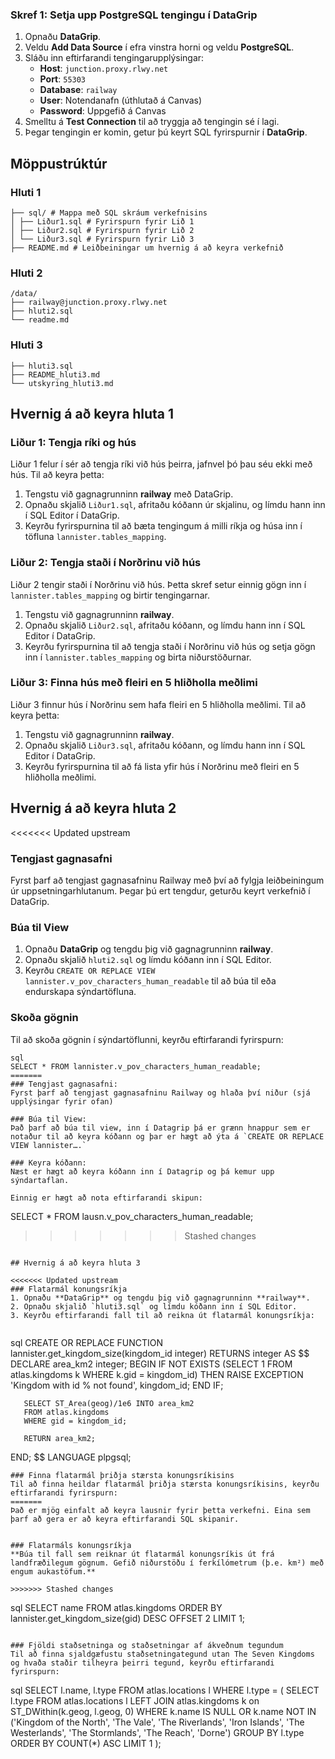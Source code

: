 ### Skref 1: Setja upp PostgreSQL tengingu í DataGrip
1. Opnaðu **DataGrip**.
2. Veldu **Add Data Source** í efra vinstra horni og veldu **PostgreSQL**.
3. Sláðu inn eftirfarandi tengingarupplýsingar:
   - **Host**: `junction.proxy.rlwy.net`
   - **Port**: `55303`
   - **Database**: `railway`
   - **User**: Notendanafn (úthlutað á Canvas)
   - **Password**: Uppgefið á Canvas
4. Smelltu á **Test Connection** til að tryggja að tengingin sé í lagi.
5. Þegar tengingin er komin, getur þú keyrt SQL fyrirspurnir í **DataGrip**.

## Möppustrúktúr

### Hluti 1

```
├── sql/ # Mappa með SQL skráum verkefnisins 
│ ├── Liður1.sql # Fyrirspurn fyrir Lið 1 
│ ├── Liður2.sql # Fyrirspurn fyrir Lið 2 
│ └── Liður3.sql # Fyrirspurn fyrir Lið 3 
├── README.md # Leiðbeiningar um hvernig á að keyra verkefnið
```

### Hluti 2

```
/data/ 
├── railway@junction.proxy.rlwy.net 
├── hluti2.sql 
└── readme.md
```

### Hluti 3

```
├── hluti3.sql 
├── README_hluti3.md 
└── utskyring_hluti3.md
```
## Hvernig á að keyra hluta 1

### Liður 1: Tengja ríki og hús
Liður 1 felur í sér að tengja ríki við hús þeirra, jafnvel þó þau séu ekki með hús. Til að keyra þetta:
1. Tengstu við gagnagrunninn **railway** með DataGrip.
2. Opnaðu skjalið `Liður1.sql`, afritaðu kóðann úr skjalinu, og límdu hann inn í SQL Editor í DataGrip.
3. Keyrðu fyrirspurnina til að bæta tengingum á milli ríkja og húsa inn í töfluna `lannister.tables_mapping`.

### Liður 2: Tengja staði í Norðrinu við hús
Liður 2 tengir staði í Norðrinu við hús. Þetta skref setur einnig gögn inn í `lannister.tables_mapping` og birtir tengingarnar.
1. Tengstu við gagnagrunninn **railway**.
2. Opnaðu skjalið `Liður2.sql`, afritaðu kóðann, og límdu hann inn í SQL Editor í DataGrip.
3. Keyrðu fyrirspurnina til að tengja staði í Norðrinu við hús og setja gögn inn í `lannister.tables_mapping` og birta niðurstöðurnar.

### Liður 3: Finna hús með fleiri en 5 hliðholla meðlimi
Liður 3 finnur hús í Norðrinu sem hafa fleiri en 5 hliðholla meðlimi. Til að keyra þetta:
1. Tengstu við gagnagrunninn **railway**.
2. Opnaðu skjalið `Liður3.sql`, afritaðu kóðann, og límdu hann inn í SQL Editor í DataGrip.
3. Keyrðu fyrirspurnina til að fá lista yfir hús í Norðrinu með fleiri en 5 hliðholla meðlimi.


## Hvernig á að keyra hluta 2

<<<<<<< Updated upstream
### Tengjast gagnasafni
Fyrst þarf að tengjast gagnasafninu Railway með því að fylgja leiðbeiningum úr uppsetningarhlutanum. Þegar þú ert tengdur, geturðu keyrt verkefnið í DataGrip.

### Búa til View
1. Opnaðu **DataGrip** og tengdu þig við gagnagrunninn **railway**.
2. Opnaðu skjalið `hluti2.sql` og límdu kóðann inn í SQL Editor.
3. Keyrðu `CREATE OR REPLACE VIEW lannister.v_pov_characters_human_readable` til að búa til eða endurskapa sýndartöfluna.

### Skoða gögnin
Til að skoða gögnin í sýndartöflunni, keyrðu eftirfarandi fyrirspurn:

```
sql
SELECT * FROM lannister.v_pov_characters_human_readable;
=======
### Tengjast gagnasafni:
Fyrst þarf að tengjast gagnasafninu Railway og hlaða því niður (sjá upplýsingar fyrir ofan)

### Búa til View:
Það þarf að búa til view, inn í Datagrip þá er grænn hnappur sem er notaður til að keyra kóðann og þar er hægt að ýta á `CREATE OR REPLACE VIEW lannister….`

### Keyra kóðann: 
Næst er hægt að keyra kóðann inn í Datagrip og þá kemur upp sýndartaflan. 

Einnig er hægt að nota eftirfarandi skipun: 
```
SELECT * FROM lausn.v_pov_characters_human_readable;
>>>>>>> Stashed changes
```

## Hvernig á að keyra hluta 3

<<<<<<< Updated upstream
### Flatarmál konungsríkja
1. Opnaðu **DataGrip** og tengdu þig við gagnagrunninn **railway**.
2. Opnaðu skjalið `hluti3.sql` og límdu kóðann inn í SQL Editor.
3. Keyrðu eftirfarandi fall til að reikna út flatarmál konungsríkja:
   
   ```
   sql
   CREATE OR REPLACE FUNCTION lannister.get_kingdom_size(kingdom_id integer)
   RETURNS integer AS $$
   DECLARE
       area_km2 integer;
   BEGIN
       IF NOT EXISTS (SELECT 1 FROM atlas.kingdoms k WHERE k.gid = kingdom_id) THEN
           RAISE EXCEPTION 'Kingdom with id % not found', kingdom_id;
       END IF;
   
       SELECT ST_Area(geog)/1e6 INTO area_km2
       FROM atlas.kingdoms
       WHERE gid = kingdom_id;
   
       RETURN area_km2;
   END;
   $$ LANGUAGE plpgsql;
   ```
### Finna flatarmál þriðja stærsta konungsríkisins
Til að finna heildar flatarmál þriðja stærsta konungsríkisins, keyrðu eftirfarandi fyrirspurn:
=======
Það er mjög einfalt að keyra lausnir fyrir þetta verkefni. Eina sem þarf að gera er að keyra eftirfarandi SQL skipanir.


### Flatarmáls konungsríkja
**Búa til fall sem reiknar út flatarmál konungsríkis út frá landfræðilegum gögnum. Gefið niðurstöðu í ferkílómetrum (þ.e. km²) með engum aukastöfum.**

>>>>>>> Stashed changes

```
sql
SELECT name
FROM atlas.kingdoms
ORDER BY lannister.get_kingdom_size(gid) DESC
OFFSET 2
LIMIT 1;
```

### Fjöldi staðsetninga og staðsetningar af ákveðnum tegundum
Til að finna sjaldgæfustu staðsetningategund utan The Seven Kingdoms og hvaða staðir tilheyra þeirri tegund, keyrðu eftirfarandi fyrirspurn:

```
sql
SELECT
    l.name,
    l.type
FROM atlas.locations l
WHERE l.type = (
    SELECT
        l.type
    FROM atlas.locations l
    LEFT JOIN atlas.kingdoms k on ST_DWithin(k.geog, l.geog, 0)
    WHERE k.name IS NULL OR k.name NOT IN ('Kingdom of the North', 'The Vale', 'The Riverlands', 'Iron Islands', 'The Westerlands', 'The Stormlands', 'The Reach', 'Dorne')
    GROUP BY l.type
    ORDER BY COUNT(*) ASC
    LIMIT 1
);
```

